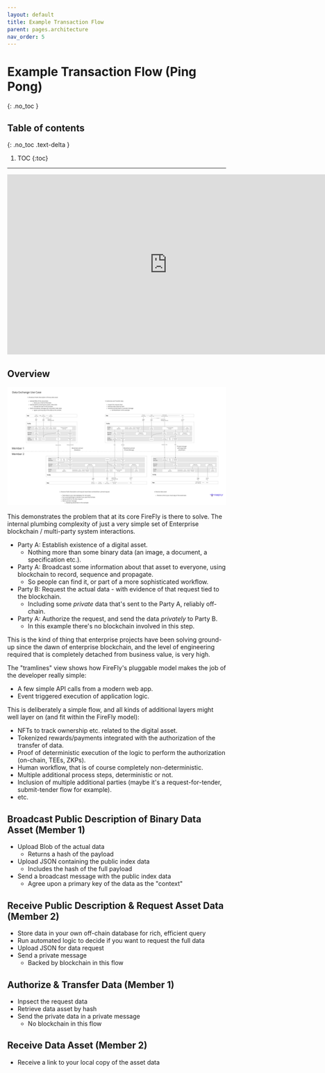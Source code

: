 ```yaml
---
layout: default
title: Example Transaction Flow
parent: pages.architecture
nav_order: 5
---
```


# Example Transaction Flow (Ping Pong)
{: .no_toc }

## Table of contents
{: .no_toc .text-delta }

1. TOC
{:toc}

---

<iframe width="736" height="414" src="https://www.youtube.com/embed/6Zp5YxdNRZw" title="YouTube video player" frameborder="0" allow="accelerometer; autoplay; clipboard-write; encrypted-media; gyroscope; picture-in-picture" allowfullscreen></iframe>

## Overview 

[![Simple Ping Pong Tx Flow](../images/ping_pong.svg "Simple Ping Pong Tx Flow")](../images/ping_pong.svg)

This demonstrates the problem that at its core FireFly is there to solve. The internal plumbing complexity of just a very simple set of Enterprise blockchain / multi-party system interactions.

- Party A: Establish existence of a digital asset.
  - Nothing more than some binary data (an image, a document, a specification etc.).
- Party A: Broadcast some information about that asset to everyone, using blockchain to record, sequence and propagate.
  - So people can find it, or part of a more sophisticated workflow.
- Party B: Request the actual data - with evidence of that request tied to the blockchain.
  - Including some *private* data that's sent to the Party A, reliably off-chain.
- Party A: Authorize the request, and send the data *privately* to Party B.
  - In this example there's no blockchain involved in this step.

This is the kind of thing that enterprise projects have been solving ground-up since the dawn of enterprise blockchain, and the level of engineering required that is completely detached from business value, is very high.

The "tramlines" view shows how FireFly's pluggable model makes the job of the developer really simple:
- A few simple API calls from a modern web app.
- Event triggered execution of application logic.

This is deliberately a simple flow, and all kinds of additional layers might well layer on (and fit within the FireFly model):
- NFTs to track ownership etc. related to the digital asset.
- Tokenized rewards/payments integrated with the authorization of the transfer of data.
- Proof of deterministic execution of the logic to perform the authorization (on-chain, TEEs, ZKPs).
- Human workflow, that is of course completely non-deterministic.
- Multiple additional process steps, deterministic or not.
- Inclusion of multiple additional parties (maybe it's a request-for-tender, submit-tender flow for example).
- etc. 

## Broadcast Public Description of Binary Data Asset (Member 1)

- Upload Blob of the actual data
  - Returns a hash of the payload
- Upload JSON containing the public index data 
  - Includes the hash of the full payload
- Send a broadcast message with the public index data
  - Agree upon a primary key of the data as the "context"

## Receive Public Description & Request Asset Data (Member 2)

- Store data in your own off-chain database for rich, efficient query
- Run automated logic to decide if you want to request the full data
- Upload JSON for data request
- Send a private message
  - Backed by blockchain in this flow

## Authorize & Transfer Data (Member 1)

- Inpsect the request data
- Retrieve data asset by hash
- Send the private data in a private message
  - No blockchain in this flow

## Receive Data Asset (Member 2)

- Receive a link to your local copy of the asset data

